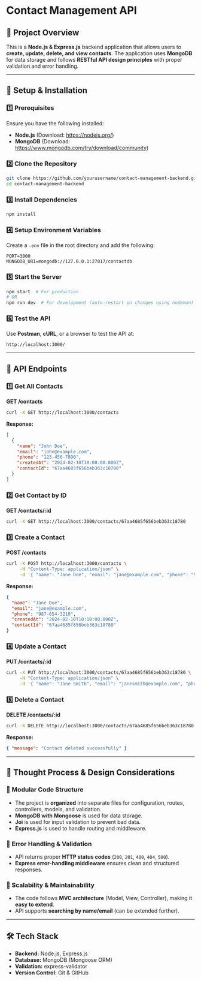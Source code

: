 # Contact Management API

## 📌 Project Overview

This is a **Node.js & Express.js** backend application that allows users to **create, update, delete, and view contacts**. The application uses **MongoDB** for data storage and follows **RESTful API design principles** with proper validation and error handling.

---

## 🚀 Setup & Installation

### 1️⃣ Prerequisites

Ensure you have the following installed:

- **Node.js** (Download: https://nodejs.org/)
- **MongoDB** (Download: https://www.mongodb.com/try/download/community)

### 2️⃣ Clone the Repository

```bash
git clone https://github.com/yourusername/contact-management-backend.git
cd contact-management-backend
```

### 3️⃣ Install Dependencies

```bash
npm install
```

### 4️⃣ Setup Environment Variables

Create a `.env` file in the root directory and add the following:

```env
PORT=3000
MONGODB_URI=mongodb://127.0.0.1:27017/contactdb
```

### 5️⃣ Start the Server

```bash
npm start  # For production
# OR
npm run dev  # For development (auto-restart on changes using nodemon)
```

### 6️⃣ Test the API

Use **Postman**, **cURL**, or a browser to test the API at:

```
http://localhost:3000/
```

---

## 📌 API Endpoints

### 1️⃣ Get All Contacts

**GET /contacts**

```bash
curl -X GET http://localhost:3000/contacts
```

**Response:**

```json
[
  {
    "name": "John Doe",
    "email": "john@example.com",
    "phone": "123-456-7890",
    "createdAt": "2024-02-10T10:00:00.000Z",
    "contactId": "67aa4685f656beb363c18780"
  }
]
```

### 2️⃣ Get Contact by ID

**GET /contacts/:id**

```bash
curl -X GET http://localhost:3000/contacts/67aa4685f656beb363c18780
```

### 3️⃣ Create a Contact

**POST /contacts**

```bash
curl -X POST http://localhost:3000/contacts \
     -H "Content-Type: application/json" \
     -d '{ "name": "Jane Doe", "email": "jane@example.com", "phone": "987-654-3210" }'
```

**Response:**

```json
{
  "name": "Jane Doe",
  "email": "jane@example.com",
  "phone": "987-654-3210",
  "createdAt": "2024-02-10T10:10:00.000Z",
  "contactId": "67aa4685f656beb363c18780"
}
```

### 4️⃣ Update a Contact

**PUT /contacts/:id**

```bash
curl -X PUT http://localhost:3000/contacts/67aa4685f656beb363c18780 \
     -H "Content-Type: application/json" \
     -d '{ "name": "Jane Smith", "email": "janesmith@example.com", "phone": "123-555-6789" }'
```

### 5️⃣ Delete a Contact

**DELETE /contacts/:id**

```bash
curl -X DELETE http://localhost:3000/contacts/67aa4685f656beb363c18780
```

**Response:**

```json
{ "message": "Contact deleted successfully" }
```

---

## 🧠 Thought Process & Design Considerations

### 🔹 Modular Code Structure

- The project is **organized** into separate files for configuration, routes, controllers, models, and validation.
- **MongoDB with Mongoose** is used for data storage.
- **Joi** is used for input validation to prevent bad data.
- **Express.js** is used to handle routing and middleware.

### 🔹 Error Handling & Validation

- API returns proper **HTTP status codes** (`200`, `201`, `400`, `404`, `500`).
- **Express error-handling middleware** ensures clean and structured responses.

### 🔹 Scalability & Maintainability

- The code follows **MVC architecture** (Model, View, Controller), making it **easy to extend**.
- API supports **searching by name/email** (can be extended further).

---

## 🛠 Tech Stack

- **Backend:** Node.js, Express.js
- **Database:** MongoDB (Mongoose ORM)
- **Validation:** express-validator
- **Version Control:** Git & GitHub
